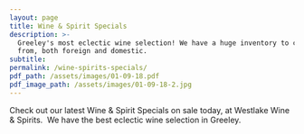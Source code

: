```yaml
---
layout: page
title: Wine & Spirit Specials
description: >-
  Greeley's most eclectic wine selection! We have a huge inventory to choose
  from, both foreign and domestic.
subtitle:
permalink: /wine-spirits-specials/
pdf_path: /assets/images/01-09-18.pdf
pdf_image_path: /assets/images/01-09-18-2.jpg
---
```



Check out our latest Wine & Spirit Specials on sale today, at Westlake Wine & Spirits.  We have the best eclectic wine selection in Greeley.